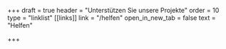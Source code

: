 +++
draft = true
header = "Unterstützen Sie unsere Projekte"
order = 10
type = "linklist"
[[links]]
link = "/helfen"
open_in_new_tab = false
text = "Helfen"

+++

